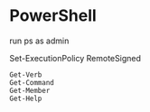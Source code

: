 # PowerShell

run ps as admin

Set-ExecutionPolicy RemoteSigned

```
Get-Verb
Get-Command
Get-Member
Get-Help
```
